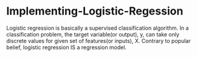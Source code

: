 # Implementing-Logistic-Regession
Logistic regression is basically a supervised classification algorithm. In a classification problem, the target variable(or output), y, can take only discrete values for given set of features(or inputs), X. Contrary to popular belief, logistic regression IS a regression model.
